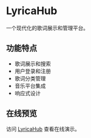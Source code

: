 # LyricaHub

一个现代化的歌词展示和管理平台。

## 功能特点

- 歌词展示和搜索
- 用户登录和注册
- 歌词分类管理
- 音乐平台集成
- 响应式设计

## 在线预览

访问 [LyricaHub](https://kaitangkevin.github.io/LyricaHub) 查看在线演示。 